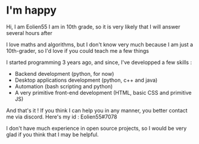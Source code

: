 # I'm happy
Hi, I am Eolien55
I am in 10th grade, so it is very likely that I will answer several hours after

I love maths and algorithms, but I don't know very much because I am just a 10th-grader, so I'd love if you could teach me a few things

I started programming 3 years ago, and since, I've developped a few skills :
- Backend development (python, for now)
- Desktop applications development (python, c++ and java)
- Automation (bash scripting and python)
- A very primitive front-end development (HTML, basic CSS and primitive JS)

And that's it ! If you think I can help you in any manner, you better contact me via discord. Here's my id : Eolien55#7078

I don't have much experience in open source projects, so I would be very glad if you think that I may be helpful.

<!---
Eolien55/Eolien55 is a ✨ special ✨ repository because its `README.md` (this file) appears on your GitHub profile.
You can click the Preview link to take a look at your changes.
--->
